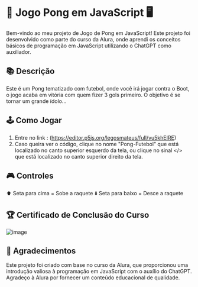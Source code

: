 # 🏓 Jogo Pong em JavaScript 🖥️

Bem-vindo ao meu projeto de Jogo de Pong em JavaScript! Este projeto foi desenvolvido como parte do curso da Alura, onde aprendi os conceitos básicos de programação em JavaScript utilizando o ChatGPT como auxiliador.

## 📚 Descrição
Este é um Pong tematizado com futebol, onde você irá jogar contra o Boot, o jogo acaba em vitória com quem fizer 3 gols primeiro. O objetivo é se tornar um grande ídolo... 
## 🕹️ Como Jogar
1. Entre no link : (https://editor.p5js.org/legosmateus/full/vu5khEIRE)
2. Caso queira ver o código, clique no nome "Pong-Futebol" que está localizado no canto superior esquerdo da tela, ou clique no sinal </> que está localizado no canto superior direito da tela.

## 🎮 Controles
⬆️ Seta para cima = Sobe a raquete
⬇️ Seta para baixo = Desce a raquete
   

## 🏆 Certificado de Conclusão do Curso
![image]()



## 🙏 Agradecimentos
Este projeto foi criado com base no curso da Alura, que proporcionou uma introdução valiosa à programação em JavaScript com o auxílio do ChatGPT. Agradeço à Alura por fornecer um conteúdo educacional de qualidade.
